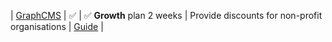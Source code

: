 | [GraphCMS](https://graphcms.com/pricing?ref=unly-nrn) | :white_check_mark: | :white_check_mark: **Growth** plan 2 weeks | Provide discounts for non-profit organisations | [Guide](../guides/graphql-api/setup-graphcms) |
